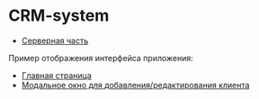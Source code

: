 # CRM-system

- [Серверная часть](./crm-backend/README.md)



Пример отображения интерфейса приложения:
- [Главная страница](./example/main.png)
- [Модальное окно для добавления/редактирования клиента](./example/modal.png)